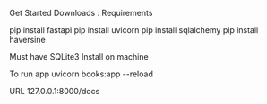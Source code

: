 Get Started Downloads : Requirements

 pip install fastapi
 pip install uvicorn
 pip install sqlalchemy
 pip install haversine
 
Must have SQLite3 Install on machine

To run app
 uvicorn books:app --reload

URL
127.0.0.1:8000/docs
